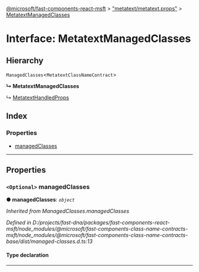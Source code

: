 [@microsoft/fast-components-react-msft](../README.md) > ["metatext/metatext.props"](../modules/_metatext_metatext_props_.md) > [MetatextManagedClasses](../interfaces/_metatext_metatext_props_.metatextmanagedclasses.md)

# Interface: MetatextManagedClasses

## Hierarchy

 `ManagedClasses`<`MetatextClassNameContract`>

**↳ MetatextManagedClasses**

↳  [MetatextHandledProps](_metatext_metatext_props_.metatexthandledprops.md)

## Index

### Properties

* [managedClasses](_metatext_metatext_props_.metatextmanagedclasses.md#managedclasses)

---

## Properties

<a id="managedclasses"></a>

### `<Optional>` managedClasses

**● managedClasses**: *`object`*

*Inherited from ManagedClasses.managedClasses*

*Defined in D:/projects/fast-dna/packages/fast-components-react-msft/node_modules/@microsoft/fast-components-class-name-contracts-msft/node_modules/@microsoft/fast-components-class-name-contracts-base/dist/managed-classes.d.ts:13*

#### Type declaration

___

